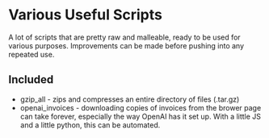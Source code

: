 # Various Useful Scripts

A lot of scripts that are pretty raw and malleable, ready to be used for various purposes. Improvements can be made before pushing into any repeated use. 

## Included
- gzip_all - zips and compresses an entire directory of files (.tar.gz)
- openai_invoices - downloading copies of invoices from the brower page can take forever, especially the way OpenAI has it set up. With a little JS and a little python, this can be automated.